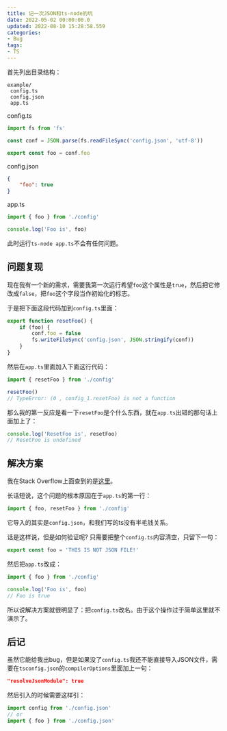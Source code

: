 ```yaml
---
title: 记一次JSON和ts-node的坑
date: 2022-05-02 00:00:00.0
updated: 2022-08-10 15:28:58.559
categories: 
- Bug
tags: 
- TS
---
```




首先列出目录结构：

```
example/
 config.ts
 config.json
 app.ts
```

config.ts

```typescript
import fs from 'fs'

const conf = JSON.parse(fs.readFileSync('config.json', 'utf-8'))

export const foo = conf.foo
```

config.json

```json
{
    "foo": true
}
```

app.ts

```typescript
import { foo } from './config'

console.log('Foo is', foo)
```

此时运行`ts-node app.ts`不会有任何问题。

## 问题复现

现在我有一个新的需求，需要我第一次运行希望`foo`这个属性是`true`，然后把它修改成`false`，把`foo`这个字段当作初始化的标志。

于是把下面这段代码加到`config.ts`里面：

```typescript
export function resetFoo() {
    if (foo) {
        conf.foo = false
        fs.writeFileSync('config.json', JSON.stringify(conf))
    }
}
```

然后在`app.ts`里面加入下面这行代码：

```typescript
import { resetFoo } from './config'

resetFoo()
// TypeError: (0 , config_1.resetFoo) is not a function
```

那么我的第一反应是看一下`resetFoo`是个什么东西，就在`app.ts`出错的那句话上面加上了：

```typescript
console.log('ResetFoo is', resetFoo)
// ResetFoo is undefined
```

## 解决方案

我在Stack Overflow上面查到的是[这里](https://stackoverflow.com/questions/45909695/ts-node-import-not-defined-at-runtime)。

长话短说，这个问题的根本原因在于`app.ts`的第一行：

```typescript
import { foo, resetFoo } from './config'
```

它导入的其实是`config.json`，和我们写的ts没有半毛钱关系。

话是这样说，但是如何验证呢? 只需要把整个`config.ts`内容清空，只留下一句：

```typescript
export const foo = 'THIS IS NOT JSON FILE!'
```

然后把`app.ts`改成：

```typescript
import { foo } from './config'

console.log('Foo is', foo)
// Foo is true
```

所以说解决方案就很明显了：把`config.ts`改名。由于这个操作过于简单这里就不演示了。

## 后记

虽然它能给我出bug，但是如果没了`config.ts`我还不能直接导入JSON文件，需要在`tsconfig.json`的`compilerOptions`里面加上一句：

```json
"resolveJsonModule": true
```

然后引入的时候需要这样引：

```typescript
import config from './config.json'
// or
import { foo } from './config.json'
```